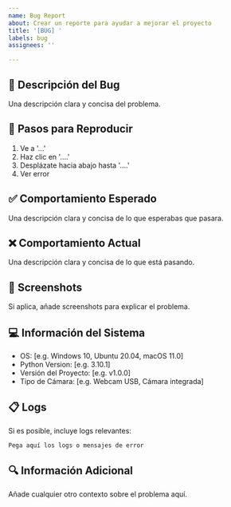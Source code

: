 ```yaml
---
name: Bug Report
about: Crear un reporte para ayudar a mejorar el proyecto
title: '[BUG] '
labels: bug
assignees: ''

---
```


## 🐛 Descripción del Bug
Una descripción clara y concisa del problema.

## 🔄 Pasos para Reproducir
1. Ve a '...'
2. Haz clic en '....'
3. Desplázate hacia abajo hasta '....'
4. Ver error

## ✅ Comportamiento Esperado
Una descripción clara y concisa de lo que esperabas que pasara.

## ❌ Comportamiento Actual
Una descripción clara y concisa de lo que está pasando.

## 📸 Screenshots
Si aplica, añade screenshots para explicar el problema.

## 💻 Información del Sistema
- OS: [e.g. Windows 10, Ubuntu 20.04, macOS 11.0]
- Python Version: [e.g. 3.10.1]
- Versión del Proyecto: [e.g. v1.0.0]
- Tipo de Cámara: [e.g. Webcam USB, Cámara integrada]

## 📋 Logs
Si es posible, incluye logs relevantes:

```
Pega aquí los logs o mensajes de error
```

## 🔍 Información Adicional
Añade cualquier otro contexto sobre el problema aquí.
